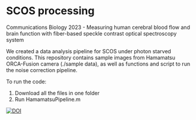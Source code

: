# SCOS processing

Communications Biology 2023 - Measuring human cerebral blood flow and brain function with fiber-based speckle contrast optical spectroscopy system

We created a data analysis pipeline for SCOS under photon starved conditions. This repository contains sample images from Hamamatsu ORCA-Fusion camera (./sample data), as well as functions and script to run the noise correction pipeline.

To run the code:

1) Download all the files in one folder
2) Run HamamatsuPipeline.m
   




[![DOI](https://zenodo.org/badge/672077193.svg)](https://zenodo.org/badge/latestdoi/672077193)

